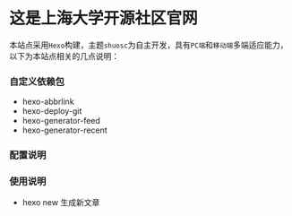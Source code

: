 # 这是上海大学开源社区官网
本站点采用`Hexo`构建，主题`shuosc`为自主开发，具有`PC端`和`移动端`多端适应能力，以下为本站点相关的几点说明：

### 自定义依赖包
- hexo-abbrlink
- hexo-deploy-git
- hexo-generator-feed
- hexo-generator-recent

### 配置说明


### 使用说明
- hexo new 生成新文章